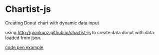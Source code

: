 # Chartist-js
Creating Donut chart with dynamic data input

using http://gionkunz.github.io/chartist-js to create data donut with data loaded from json.

[code pen example](https://codepen.io/iFun_Studios/pen/XOPWGd)
